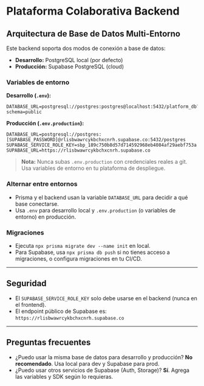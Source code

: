 # Plataforma Colaborativa Backend

## Arquitectura de Base de Datos Multi-Entorno

Este backend soporta dos modos de conexión a base de datos:
- **Desarrollo:** PostgreSQL local (por defecto)
- **Producción:** Supabase PostgreSQL (cloud)

### Variables de entorno

**Desarrollo (`.env`):**
```
DATABASE_URL=postgresql://postgres:postgres@localhost:5432/platform_db?schema=public
```

**Producción (`.env.production`):**
```
DATABASE_URL=postgresql://postgres:[SUPABASE_PASSWORD]@rlisbwawrcykbchxcnrh.supabase.co:5432/postgres
SUPABASE_SERVICE_ROLE_KEY=sbp_189c750b8d57d714592968eb4084af29aebf753a
SUPABASE_URL=https://rlisbwawrcykbchxcnrh.supabase.co
```

> **Nota:** Nunca subas `.env.production` con credenciales reales a git. Usa variables de entorno en tu plataforma de despliegue.

### Alternar entre entornos
- Prisma y el backend usan la variable `DATABASE_URL` para decidir a qué base conectarse.
- Usa `.env` para desarrollo local y `.env.production` (o variables de entorno) en producción.

### Migraciones
- Ejecuta `npx prisma migrate dev --name init` en local.
- Para Supabase, usa `npx prisma db push` si no tienes acceso a migraciones, o configura migraciones en tu CI/CD.

---

## Seguridad
- El `SUPABASE_SERVICE_ROLE_KEY` solo debe usarse en el backend (nunca en el frontend).
- El endpoint público de Supabase es: `https://rlisbwawrcykbchxcnrh.supabase.co`

---

## Preguntas frecuentes
- ¿Puedo usar la misma base de datos para desarrollo y producción? **No recomendado**. Usa local para dev y Supabase para prod.
- ¿Puedo usar otros servicios de Supabase (Auth, Storage)? **Sí**. Agrega las variables y SDK según lo requieras.

